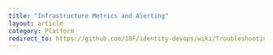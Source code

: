 ```yaml
---
title: "Infrastructure Metrics and Alerting"
layout: article
category: Platform
redirect_to: https://github.com/18F/identity-devops/wiki/Troubleshooting-Quick-Reference#infrastructure-metrics
---
```

